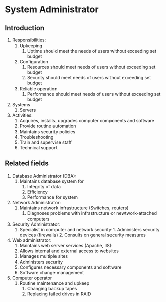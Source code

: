 # System Administrator #
## Introduction ##
1. Responsibilities:
	1. Upkeeping
		1. Uptime should meet the needs of users without exceeding set budget
	2. Configuration
		1. Resources should meet needs of users without exceeding set budget
		2. Security should meet needs of users without exceeding set budget
	3. Reliable operation
		1. Performance should meet needs of users without exceeding set budget
2. Systems
	1. Servers
3. Activities:
	1. Acquires, installs, upgrades computer components and software
	2. Provide routine automation
	3. Maintains security policies
	4. Troubleshooting
	5. Train and supervise staff
	6. Technical support

## Related fields ##
1. Database Administrator (DBA):
	1. Maintains database system for
		1. Integrity of data
		2. Efficiency
		3. Performance for system
2. Network Administrator:
	1. Maintains network infrastructure (Switches, routers)
		1. Diagnoses problems with infrastructure or newtwork-attached computers
3. Security Administrator:
	1. Specialist in computer and network security		1. Administers security devices (firewalls)
		2. Consults on general security measures
4. Web administrator:
	1. Maintains web server services (Apache, IIS)
	2. Allows internal and external access to websites
	3. Manages multiple sites
	4. Administers security
	5. Configures necessary components and software
	6. Software change management
5. Computer operator
	1. Routine maintenance and upkeep
		1. Changing backup tapes
		2. Replacing failed drives in RAID